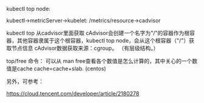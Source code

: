 kubectl top node:

kubectl->metricServer->kubelet: /metrics/resource->cadvisor

kubectl top 从cadvisor里面获取
cAdvisor会创建一个名字为"/"的容器作为根容器，其他容器隶属于这个根容器，kubectl top node，会从这个根容器（"/"）获取节点信息
cAdvisor数据获取来源：cgroup。 （有层级结构。）



top/free 命令：
可以从 man free查看各个数值是怎么计算的，其中关心的一个数值是cache
cache=cache+slab. (centos)


另外，可参考：

https://cloud.tencent.com/developer/article/2180278
